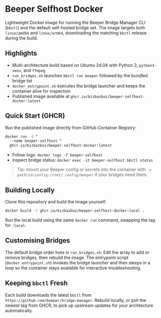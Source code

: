 # Beeper Selfhost Docker

Lightweight Docker image for running the Beeper Bridge Manager CLI (`bbctl`) and the default self-hosted bridge set. The image targets both `linux/amd64` and `linux/arm64`, downloading the matching `bbctl` release during the build.

## Highlights
- Multi-architecture build based on Ubuntu 24.04 with Python 3, `python3-venv`, and `ffmpeg`
- `run_bridges.sh` launches `bbctl run beeper` followed by the bundled bridge list
- `docker_entrypoint.sh` executes the bridge launcher and keeps the container alive for inspection
- Published image available at `ghcr.io/bizbazboz/beeper-selfhost-docker:latest`

## Quick Start (GHCR)
Run the published image directly from GitHub Container Registry:

```bash
docker run -d ^
  --name beeper-selfhost ^
  ghcr.io/bizbazboz/beeper-selfhost-docker:latest
```

- Follow logs: `docker logs -f beeper-selfhost`
- Inspect bridge status: `docker exec -it beeper-selfhost bbctl status`

> Tip: mount your Beeper config or secrets into the container with `-v path\to\config:/root/.config/beeper` if your bridges need them.

## Building Locally
Clone this repository and build the image yourself:

```bash
docker build -t ghcr.io/bizbazboz/beeper-selfhost-docker:local .
```

Run the local build using the same `docker run` command, swapping the tag for `:local`.

## Customising Bridges
The default bridge order lives in `run_bridges.sh`. Edit the array to add or remove bridges, then rebuild the image. The entrypoint script (`docker_entrypoint.sh`) invokes the bridge launcher and then sleeps in a loop so the container stays available for interactive troubleshooting.

## Keeping `bbctl` Fresh
Each build downloads the latest `bbctl` from `https://github.com/beeper/bridge-manager`. Rebuild locally, or pull the newest tag from GHCR, to pick up upstream updates for your architecture automatically.
